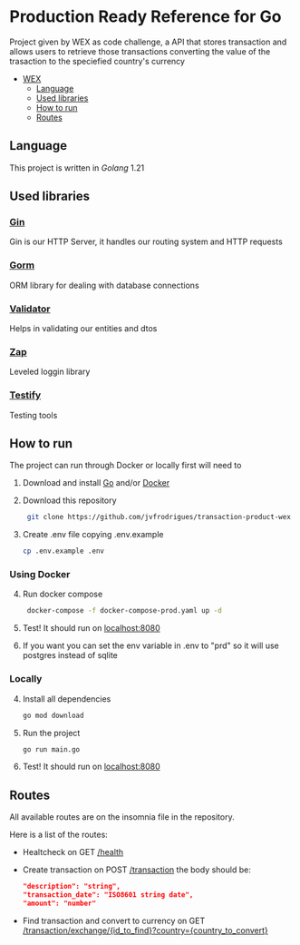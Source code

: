 # Production Ready Reference for Go

Project given by WEX as code challenge, a API that stores transaction and allows users to retrieve those transactions converting the value of the trasaction to the speciefied country's currency

- [WEX](#wex-transaction-product-test)
  - [Language](#language)
  - [Used libraries](#used-libraries)
  - [How to run](#how-to-run)
  - [Routes](#routes)

## Language

This project is written in _Golang_ 1.21

## Used libraries

### [Gin](https://github.com/gin-gonic/gin)

Gin is our HTTP Server, it handles our routing system and HTTP requests

### [Gorm](https://github.com/go-gorm/gorm)

ORM library for dealing with database connections

### [Validator](https://github.com/asaskevich/govalidator)

Helps in validating our entities and dtos

### [Zap](https://pkg.go.dev/go.uber.org/zap)

Leveled loggin library

### [Testify](github.com/stretchr/testify)

Testing tools

## How to run

The project can run through Docker or locally first will need to

1. Download and install [Go](https://go.dev/) and/or [Docker](https://www.docker.com/)
2. Download this repository

   ```bash
    git clone https://github.com/jvfrodrigues/transaction-product-wex
   ```

3. Create .env file copying .env.example

   ```bash
   cp .env.example .env
   ```

### Using Docker

4. Run docker compose

   ```bash
    docker-compose -f docker-compose-prod.yaml up -d
   ```

5. Test! It should run on [localhost:8080](http://localhost:8080)

6. If you want you can set the env variable in .env to "prd" so it will use postgres instead of sqlite

### Locally

4. Install all dependencies
   ```bash
   go mod download
   ```
5. Run the project
   ```bash
   go run main.go
   ```
6. Test! It should run on [localhost:8080](http://localhost:8080)

## Routes

All available routes are on the insomnia file in the repository.

Here is a list of the routes:

- Healtcheck on GET [/health](http://localhost:8080/health)

- Create transaction on POST [/transaction](http://localhost:8080/transaction) the body should be:

  ```JSON
  "description": "string",
  "transaction_date": "ISO8601 string date",
  "amount": "number"
  ```

- Find transaction and convert to currency on GET [/transaction/exchange/{id_to_find}?country={country_to_convert}](http://localhost:8080/transaction/exchange/{id_to_find}?country={country_to_convert})
